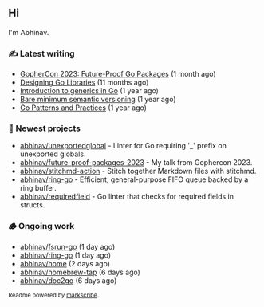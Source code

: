 ## Hi

I'm Abhinav.

### ✍️ Latest writing


- [GopherCon 2023: Future-Proof Go Packages](https://abhinavg.net/2023/09/27/future-proof-packages/) (1 month ago)
- [Designing Go Libraries](https://abhinavg.net/2022/12/06/designing-go-libraries/) (11 months ago)
- [Introduction to generics in Go](https://abhinavg.net/2022/11/23/generics-intro/) (1 year ago)
- [Bare minimum semantic versioning](https://abhinavg.net/2022/11/07/semver/) (1 year ago)
- [Go Patterns and Practices](https://abhinavg.net/2022/09/19/go-patterns-and-practices-talk/) (1 year ago)

### 🌱 Newest projects


- [abhinav/unexportedglobal](https://github.com/abhinav/unexportedglobal) - Linter for Go requiring &#39;_&#39; prefix on unexported globals.
- [abhinav/future-proof-packages-2023](https://github.com/abhinav/future-proof-packages-2023) - My talk from Gophercon 2023.
- [abhinav/stitchmd-action](https://github.com/abhinav/stitchmd-action) - Stitch together Markdown files with stitchmd.
- [abhinav/ring-go](https://github.com/abhinav/ring-go) - Efficient, general-purpose FIFO queue backed by a ring buffer.
- [abhinav/requiredfield](https://github.com/abhinav/requiredfield) - Go linter that checks for required fields in structs.

### 🪵 Ongoing work


- [abhinav/fsrun-go](https://github.com/abhinav/fsrun-go) (1 day ago)
- [abhinav/ring-go](https://github.com/abhinav/ring-go) (1 day ago)
- [abhinav/home](https://github.com/abhinav/home) (2 days ago)
- [abhinav/homebrew-tap](https://github.com/abhinav/homebrew-tap) (6 days ago)
- [abhinav/doc2go](https://github.com/abhinav/doc2go) (6 days ago)

<sub>Readme powered by [markscribe](https://github.com/muesli/markscribe).</sub>

